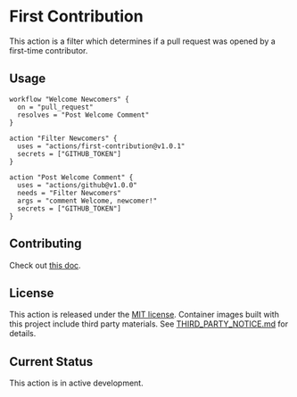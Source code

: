 # First Contribution

This action is a filter which determines if a pull request was opened by a first-time contributor.

## Usage

```workflow
workflow "Welcome Newcomers" {
  on = "pull_request"
  resolves = "Post Welcome Comment"
}

action "Filter Newcomers" {
  uses = "actions/first-contribution@v1.0.1"
  secrets = ["GITHUB_TOKEN"]
}

action "Post Welcome Comment" {
  uses = "actions/github@v1.0.0"
  needs = "Filter Newcomers"
  args = "comment Welcome, newcomer!"
  secrets = ["GITHUB_TOKEN"]
}
```

## Contributing

Check out [this doc](CONTRIBUTING.md).

## License

This action is released under the [MIT license](LICENSE.md).
Container images built with this project include third party materials. See [THIRD_PARTY_NOTICE.md](THIRD_PARTY_NOTICE.md) for details.

## Current Status

This action is in active development.
